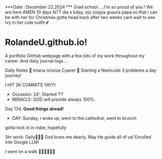 ***Date : December 22,2024 *** Grad school.....I'm so proud of you !  We are here AMEN
10 days NTT dia s bday, ejo nzajya gusura papa so that i can be with her for Christmas gotta head back after two weeks cant wait to see Ivy in her cute outfit 💕
# RolandeU.github.io!

A portfolio GitHub webpage with a few bits of my work throughout my career. And daily journal logs....


Daily Notes
💚 Imana ninziza Cyane! 
💚 Starting a Neetcode 3 problems a day journey!

I HIT 2K COMMITS YAY!!!

- Occasion: 24', Started TY 
- MIRACLE: GOD will provide always 100%.

Day 134. **Good things ahead!** 
- DAY: Sunday, i woke up, went to the cathedral, went to brunch

gotta lock in in nsbe, hopefully 

3hr work: Daily💚💚💚
God loves me dearly, May He guide all of  us!
Enrolled into Google LLM! 

I went on a walk 💚💚💚💚💚💚
